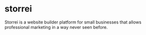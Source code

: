 # storrei
Storrei is a website builder platform for small businesses that allows professional marketing in a way never seen before.
